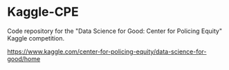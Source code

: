 # Kaggle-CPE
Code repository for the "Data Science for Good: Center for Policing Equity" Kaggle competition.

https://www.kaggle.com/center-for-policing-equity/data-science-for-good/home

